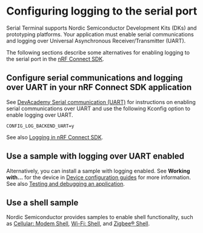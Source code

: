 # Configuring logging to the serial port

Serial Terminal supports Nordic Semiconductor Development Kits (DKs) and prototyping platforms. Your application must enable serial communications and logging over Universal Asynchronous Receiver/Transmitter (UART).

The following sections describe some alternatives for enabling logging to the serial port in the [nRF Connect SDK](https://docs.nordicsemi.com/bundle/ncs-latest/page/nrf/index.html).

## Configure serial communications and logging over UART in your nRF Connect SDK application

See [DevAcademy Serial communication (UART)](https://academy.nordicsemi.com/topic/uart-driver/) for instructions on enabling serial communications over UART and use the following Kconfig option to enable logging over UART.

```
CONFIG_LOG_BACKEND_UART=y
```

See also [Logging in nRF Connect SDK](https://docs.nordicsemi.com/bundle/ncs-latest/page/nrf/test_and_optimize/logging.html).

## Use a sample with logging over UART enabled

Alternatively, you can install a sample with logging enabled. See **Working with...** for the device in [Device configuration guides](https://docs.nordicsemi.com/bundle/ncs-latest/page/nrf/device_guides.html) for more information. See also [Testing and debugging an application](https://docs.nordicsemi.com/bundle/ncs-latest/page/nrf/test_and_optimize/testing.html).

## Use a shell sample

Nordic Semiconductor provides samples to enable shell functionality, such as [Cellular: Modem Shell](https://docs.nordicsemi.com/bundle/ncs-latest/page/nrf/samples/cellular/modem_shell/README.html), [Wi-Fi: Shell](https://docs.nordicsemi.com/bundle/ncs-latest/page/nrf/samples/wifi/shell/README.html), and [Zigbee® Shell](https://docs.nordicsemi.com/bundle/ncs-latest/page/nrf/samples/zigbee/shell/README.html).